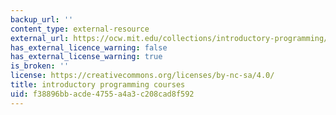 ```yaml
---
backup_url: ''
content_type: external-resource
external_url: https://ocw.mit.edu/collections/introductory-programming/
has_external_licence_warning: false
has_external_license_warning: true
is_broken: ''
license: https://creativecommons.org/licenses/by-nc-sa/4.0/
title: introductory programming courses
uid: f38896bb-acde-4755-a4a3-c208cad8f592
---
```

